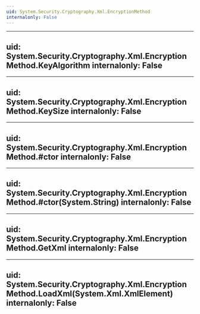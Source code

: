 ```yaml
---
uid: System.Security.Cryptography.Xml.EncryptionMethod
internalonly: False
---
```


---
uid: System.Security.Cryptography.Xml.EncryptionMethod.KeyAlgorithm
internalonly: False
---

---
uid: System.Security.Cryptography.Xml.EncryptionMethod.KeySize
internalonly: False
---

---
uid: System.Security.Cryptography.Xml.EncryptionMethod.#ctor
internalonly: False
---

---
uid: System.Security.Cryptography.Xml.EncryptionMethod.#ctor(System.String)
internalonly: False
---

---
uid: System.Security.Cryptography.Xml.EncryptionMethod.GetXml
internalonly: False
---

---
uid: System.Security.Cryptography.Xml.EncryptionMethod.LoadXml(System.Xml.XmlElement)
internalonly: False
---
